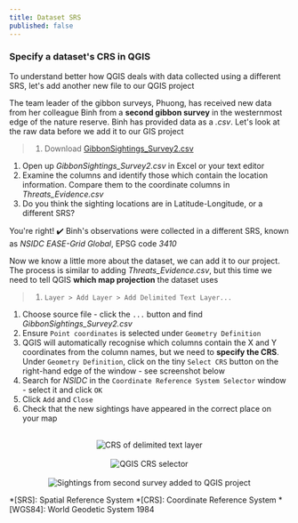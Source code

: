 ```yaml
---
title: Dataset SRS
published: false
---
```


### Specify a dataset's CRS in QGIS

To understand better how QGIS deals with data collected using a different SRS, let's add another new file to our QGIS project

The team leader of the gibbon surveys, Phuong, has received new data from her colleague Binh from a **second gibbon survey** in the westernmost edge of the nature reserve.  Binh has provided data as a *.csv*.  Let's look at the raw data before we add it to our GIS project

> 1. Download <a href="{{site.baseurl}}/src/datasets/GibbonSightings_Survey2.csv" download>GibbonSightings_Survey2.csv</a>
1. Open up *GibbonSightings_Survey2.csv* in Excel or your text editor
2. Examine the columns and identify those which contain the location information.  Compare them to the coordinate columns in *Threats_Evidence.csv*
3. Do you think the sighting locations are in Latitude-Longitude, or a different SRS?

You're right!  :heavy_check_mark:  Binh's observations were collected in a different SRS, known as *NSIDC EASE-Grid Global*, EPSG code *3410*

Now we know a little more about the dataset, we can add it to our project.  The process is similar to adding *Threats_Evidence.csv*, but this time we need to tell QGIS **which map projection** the dataset uses

> 1. `Layer > Add Layer > Add Delimited Text Layer...`
1. Choose source file - click the `...` button and find *GibbonSightings_Survey2.csv*
2. Ensure `Point coordinates` is selected under `Geometry Definition`
3. QGIS will automatically recognise which columns contain the X and Y coordinates from the column names, but we need to **specify the CRS**.  Under `Geometry Definition`, click on the tiny `Select CRS` button on the right-hand edge of the window - see screenshot below
4. Search for *NSIDC* in the `Coordinate Reference System Selector` window - select it and click `OK`
5. Click `Add` and `Close`
6. Check that the new sightings have appeared in the correct place on your map

<br>
<center><a title="Specify CRS when adding Delimited text layer"><img alt="CRS of delimited text layer" src="{{site.baseurl}}/src/img/QGIS_DelimitedText_CRS_em.png"></a></center>
<br>
<center><a title="QGIS CRS selector"><img alt="QGIS CRS selector" src="{{site.baseurl}}/src/img/QGIS_CRSSelector_NSIDC-EASE.png"></a></center>
<br>
<center><a title="Sightings from second survey added to QGIS project"><img alt="Sightings from second survey added to QGIS project" src="{{site.baseurl}}/src/img/QGIS_AddSurvey2.png"></a></center>


*[SRS]: Spatial Reference System
*[CRS]: Coordinate Reference System
*[WGS84]: World Geodetic System 1984